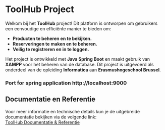 # ToolHub Project

Welkom bij het **ToolHub** project! Dit platform is ontworpen om gebruikers een eenvoudige en efficiënte manier te bieden om:  
- **Producten te beheren en te bekijken.**  
- **Reserveringen te maken en te beheren.**  
- **Veilig te registreren en in te loggen.**  

Het project is ontwikkeld met **Java Spring Boot** en maakt gebruik van **XAMPP** voor het beheren van de database. Dit project is uitgevoerd als onderdeel van de opleiding **Informatica** aan **Erasmushogeschool Brussel**.

### Port for spring application http://localhost:9000

## Documentatie en Referentie

Voor meer informatie en technische details kun je de uitgebreide documentatie bekijken via de volgende link:  
[ToolHub Documentatie & Referentie](https://github.com/Hamza-180/ToolHub/wiki/Documentation-&-Reference)
